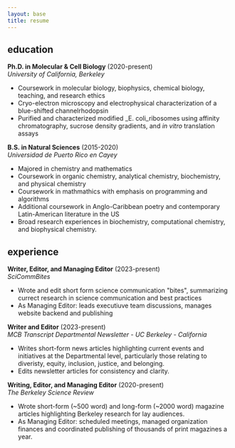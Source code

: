 ```yaml
---
layout: base
title: resume
---
```


## education

**Ph.D. in Molecular & Cell Biology** (2020-present)  
_University of California, Berkeley_  

- Coursework in molecular biology, biophysics, chemical biology, teaching, and research ethics  
- Cryo-electron microscopy and electrophysical characterization of a blue-shifted channelrhodopsin   
- Purified and characterized modified _E. coli_ribosomes using affinity chromatography, sucrose density gradients, and _in vitro_ translation assays

**B.S. in Natural Sciences** (2015-2020)  
_Universidad de Puerto Rico en Cayey_  

- Majored in chemistry and mathematics
- Coursework in organic chemistry, analytical chemistry, biochemistry, and physical chemistry
- Coursework in mathmathics with emphasis on programming and algorithms
- Additional coursework in Anglo-Caribbean poetry and contemporary Latin-American literature in the US
- Broad research experiences in biochemistry, computational chemistry, and biophysical chemistry.

## experience

**Writer, Editor, and Managing Editor** (2023-present)  
_SciCommBites_  

- Wrote and edit short form science communication "bites", summarizing currect research in science communication and best practices  
- As Managing Editor: leads executiuve team discussions, manages website backend and publishing

**Writer and Editor** (2023-present)  
_MCB Transcript Departmental Newsletter - UC Berkeley - California_  

- Writes short-form news articles highlighting current events and initiatives at the Departmental level, particularly those relating to diveristy, equity, inclusion, justice, and belonging.
- Edits newsletter articles for consistency and clarity.  

**Writing, Editor, and Managing Editor** (2020-present)  
_The Berkeley Science Review_  

- Wrote short-form (~500 word) and long-form (~2000 word) magazine articles highlighting Berkeley research for lay audiences.  
- As Managing Editor: scheduled meetings, managed organization finances and coordinated publishing of thousands of print magazines a year.
